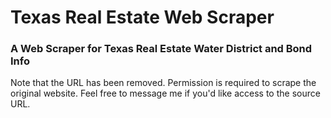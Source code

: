 # Texas Real Estate Web Scraper

### A Web Scraper for Texas Real Estate Water District and Bond Info

Note that the URL has been removed. Permission is required to scrape the original website. Feel free to message me if you'd like access to the source URL.
